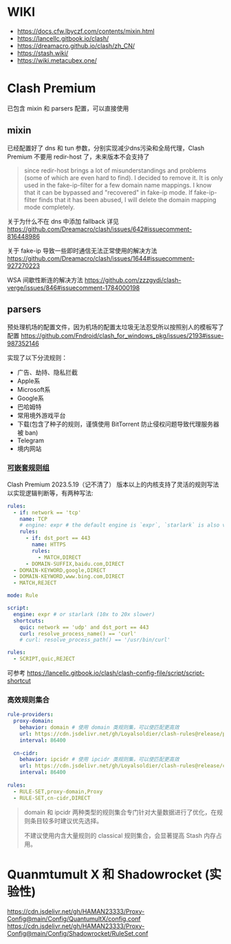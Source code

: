 # WIKI

- https://docs.cfw.lbyczf.com/contents/mixin.html
- https://lancellc.gitbook.io/clash/
- https://dreamacro.github.io/clash/zh_CN/
- https://stash.wiki/
- https://wiki.metacubex.one/

# Clash Premium

已包含 mixin 和 parsers 配置，可以直接使用

## mixin

已经配置好了 dns 和 tun 参数，分别实现减少dns污染和全局代理，Clash Premium 不要用 redir-host 了，未来版本不会支持了

> since redir-host brings a lot of misunderstandings and problems (some of which are even hard to find). I decided to remove it. It is only used in the fake-ip-filter for a few domain name mappings. I know that it can be bypassed and "recovered" in fake-ip mode. If fake-ip-filter finds that it has been abused, I will delete the domain mapping mode completely.

关于为什么不在 dns 中添加 fallback 详见 https://github.com/Dreamacro/clash/issues/642#issuecomment-816448986

关于 fake-ip 导致一些即时通信无法正常使用的解决方法 https://github.com/Dreamacro/clash/issues/1644#issuecomment-927270223

WSA 间歇性断连的解决方法 https://github.com/zzzgydi/clash-verge/issues/846#issuecomment-1784000198

## parsers

预处理机场的配置文件，因为机场的配置太垃圾无法忍受所以按照别人的模板写了配置 https://github.com/Fndroid/clash_for_windows_pkg/issues/2193#issue-987352146

实现了以下分流规则：
- 广告、劫持、隐私拦截
- Apple系
- Microsoft系
- Google系
- 巴哈姆特
- 常用境外游戏平台
- 下载(包含了种子的规则，谨慎使用 BitTorrent 防止侵权问题导致代理服务器被 ban)
- Telegram
- 境内网站

### [可嵌套规则组](https://dreamacro.github.io/clash/zh_CN/premium/script-shortcuts.html)

Clash Premium 2023.5.19（记不清了） 版本以上的内核支持了灵活的规则写法以实现逻辑判断等，有两种写法:

```yaml
rules:
  - if: network == 'tcp'
    name: TCP
    # engine: expr # the default engine is `expr`, `starlark` is also valid
    rules:
      - if: dst_port == 443
        name: HTTPS
        rules:
          - MATCH,DIRECT
      - DOMAIN-SUFFIX,baidu.com,DIRECT
  - DOMAIN-KEYWORD,google,DIRECT
  - DOMAIN-KEYWORD,www.bing.com,DIRECT
  - MATCH,REJECT
```

```yaml
mode: Rule

script:
  engine: expr # or starlark (10x to 20x slower)
  shortcuts:
    quic: network == 'udp' and dst_port == 443
    curl: resolve_process_name() == 'curl'
    # curl: resolve_process_path() == '/usr/bin/curl'

rules:
  - SCRIPT,quic,REJECT
```

可参考 https://lancellc.gitbook.io/clash/clash-config-file/script/script-shortcut

### 高效规则集合

```yaml
rule-providers:
  proxy-domain:
    behavior: domain # 使用 domain 类规则集，可以使匹配更高效
    url: https://cdn.jsdelivr.net/gh/Loyalsoldier/clash-rules@release/proxy.txt
    interval: 86400
 
  cn-cidr:
    behavior: ipcidr # 使用 ipcidr 类规则集，可以使匹配更高效
    url: https://cdn.jsdelivr.net/gh/Loyalsoldier/clash-rules@release/cncidr.txt
    interval: 86400
 
rules:
  - RULE-SET,proxy-domain,Proxy
  - RULE-SET,cn-cidr,DIRECT
```

> domain 和 ipcidr 两种类型的规则集合专门针对大量数据进行了优化，在规则条目较多时建议优先选择。
>
> 不建议使用内含大量规则的 classical 规则集合，会显著提高 Stash 内存占用。

# Quanmtumult X 和 Shadowrocket (实验性)

https://cdn.jsdelivr.net/gh/HAMAN23333/Proxy-Config@main/Config/QuantumultX/config.conf
https://cdn.jsdelivr.net/gh/HAMAN23333/Proxy-Config@main/Config/Shadowrocket/RuleSet.conf
